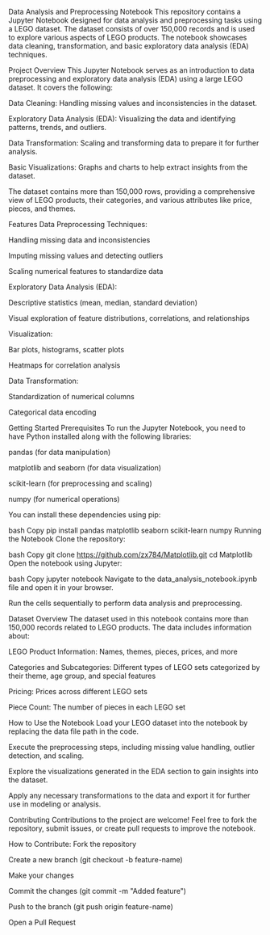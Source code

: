 Data Analysis and Preprocessing Notebook
This repository contains a Jupyter Notebook designed for data analysis and preprocessing tasks using a LEGO dataset. The dataset consists of over 150,000 records and is used to explore various aspects of LEGO products. The notebook showcases data cleaning, transformation, and basic exploratory data analysis (EDA) techniques.

Project Overview
This Jupyter Notebook serves as an introduction to data preprocessing and exploratory data analysis (EDA) using a large LEGO dataset. It covers the following:

Data Cleaning: Handling missing values and inconsistencies in the dataset.

Exploratory Data Analysis (EDA): Visualizing the data and identifying patterns, trends, and outliers.

Data Transformation: Scaling and transforming data to prepare it for further analysis.

Basic Visualizations: Graphs and charts to help extract insights from the dataset.

The dataset contains more than 150,000 rows, providing a comprehensive view of LEGO products, their categories, and various attributes like price, pieces, and themes.

Features
Data Preprocessing Techniques:

Handling missing data and inconsistencies

Imputing missing values and detecting outliers

Scaling numerical features to standardize data

Exploratory Data Analysis (EDA):

Descriptive statistics (mean, median, standard deviation)

Visual exploration of feature distributions, correlations, and relationships

Visualization:

Bar plots, histograms, scatter plots

Heatmaps for correlation analysis

Data Transformation:

Standardization of numerical columns

Categorical data encoding

Getting Started
Prerequisites
To run the Jupyter Notebook, you need to have Python installed along with the following libraries:

pandas (for data manipulation)

matplotlib and seaborn (for data visualization)

scikit-learn (for preprocessing and scaling)

numpy (for numerical operations)

You can install these dependencies using pip:

bash
Copy
pip install pandas matplotlib seaborn scikit-learn numpy
Running the Notebook
Clone the repository:

bash
Copy
git clone https://github.com/zx784/Matplotlib.git
cd Matplotlib
Open the notebook using Jupyter:

bash
Copy
jupyter notebook
Navigate to the data_analysis_notebook.ipynb file and open it in your browser.

Run the cells sequentially to perform data analysis and preprocessing.

Dataset Overview
The dataset used in this notebook contains more than 150,000 records related to LEGO products. The data includes information about:

LEGO Product Information: Names, themes, pieces, prices, and more

Categories and Subcategories: Different types of LEGO sets categorized by their theme, age group, and special features

Pricing: Prices across different LEGO sets

Piece Count: The number of pieces in each LEGO set

How to Use the Notebook
Load your LEGO dataset into the notebook by replacing the data file path in the code.

Execute the preprocessing steps, including missing value handling, outlier detection, and scaling.

Explore the visualizations generated in the EDA section to gain insights into the dataset.

Apply any necessary transformations to the data and export it for further use in modeling or analysis.

Contributing
Contributions to the project are welcome! Feel free to fork the repository, submit issues, or create pull requests to improve the notebook.

How to Contribute:
Fork the repository

Create a new branch (git checkout -b feature-name)

Make your changes

Commit the changes (git commit -m "Added feature")

Push to the branch (git push origin feature-name)

Open a Pull Request
